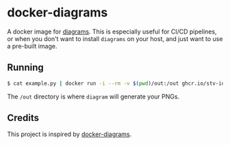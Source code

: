 # docker-diagrams

A docker image for [diagrams](https://diagrams.mingrammer.com/). This is especially useful for CI/CD pipelines, or when you don't want to install `diagrams` on your host, and just want to use a pre-built image.

## Running

```bash
$ cat example.py | docker run -i --rm -v $(pwd)/out:/out ghcr.io/stv-io/docker-diagrams:v0.24.4
```

The `/out` directory is where `diagram` will generate your PNGs.

## Credits

This project is inspired by [docker-diagrams](https://github.com/gtramontina/docker-diagrams).